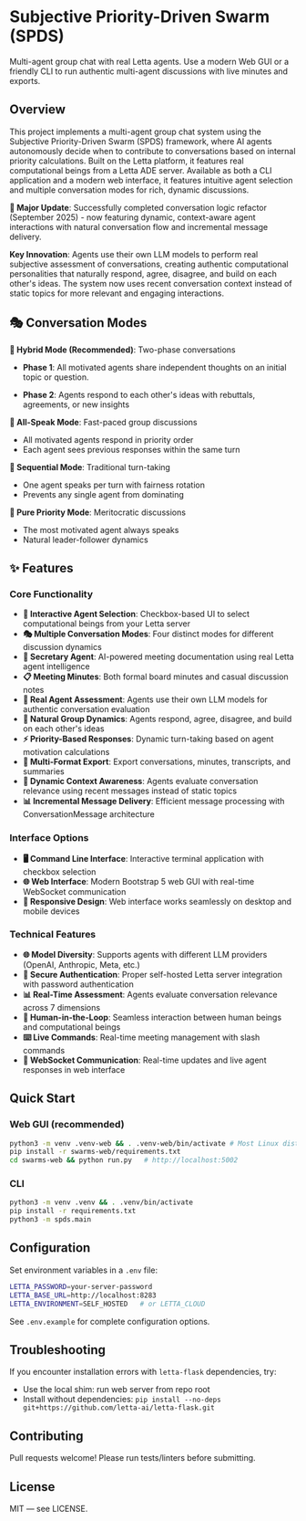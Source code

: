 # Subjective Priority-Driven Swarm (SPDS)

Multi-agent group chat with real Letta agents. Use a modern Web GUI or a friendly CLI to run authentic multi-agent discussions with live minutes and exports.

## Overview

This project implements a multi-agent group chat system using the Subjective Priority-Driven Swarm (SPDS) framework, where AI agents autonomously decide when to contribute to conversations based on internal priority calculations. Built on the Letta platform, it features real computational beings from a Letta ADE server. Available as both a CLI application and a modern web interface, it features intuitive agent selection and multiple conversation modes for rich, dynamic discussions.

**🎉 Major Update**: Successfully completed conversation logic refactor (September 2025) - now featuring dynamic, context-aware agent interactions with natural conversation flow and incremental message delivery.

**Key Innovation**: Agents use their own LLM models to perform real subjective assessment of conversations, creating authentic computational personalities that naturally respond, agree, disagree, and build on each other's ideas. The system now uses recent conversation context instead of static topics for more relevant and engaging interactions.

## 🎭 Conversation Modes

**🔄 Hybrid Mode (Recommended)**: Two-phase conversations
- **Phase 1**: All motivated agents share independent thoughts on an initial topic or question.

- **Phase 2**: Agents respond to each other's ideas with rebuttals, agreements, or new insights

**👥 All-Speak Mode**: Fast-paced group discussions
- All motivated agents respond in priority order
- Each agent sees previous responses within the same turn

**🔀 Sequential Mode**: Traditional turn-taking
- One agent speaks per turn with fairness rotation
- Prevents any single agent from dominating

**🎯 Pure Priority Mode**: Meritocratic discussions
- The most motivated agent always speaks
- Natural leader-follower dynamics

## ✨ Features

### Core Functionality
- **🤖 Interactive Agent Selection**: Checkbox-based UI to select computational beings from your Letta server
- **🎭 Multiple Conversation Modes**: Four distinct modes for different discussion dynamics
- **📝 Secretary Agent**: AI-powered meeting documentation using real Letta agent intelligence
- **📋 Meeting Minutes**: Both formal board minutes and casual discussion notes
- **🧠 Real Agent Assessment**: Agents use their own LLM models for authentic conversation evaluation
- **🔄 Natural Group Dynamics**: Agents respond, agree, disagree, and build on each other's ideas
- **⚡ Priority-Based Responses**: Dynamic turn-taking based on agent motivation calculations
- **💾 Multi-Format Export**: Export conversations, minutes, transcripts, and summaries
- **🚀 Dynamic Context Awareness**: Agents evaluate conversation relevance using recent messages instead of static topics
- **📊 Incremental Message Delivery**: Efficient message processing with ConversationMessage architecture

### Interface Options
- **🖥️ Command Line Interface**: Interactive terminal application with checkbox selection
- **🌐 Web Interface**: Modern Bootstrap 5 web GUI with real-time WebSocket communication
- **📱 Responsive Design**: Web interface works seamlessly on desktop and mobile devices

### Technical Features
- **🌐 Model Diversity**: Supports agents with different LLM providers (OpenAI, Anthropic, Meta, etc.)
- **🔐 Secure Authentication**: Proper self-hosted Letta server integration with password authentication
- **📊 Real-Time Assessment**: Agents evaluate conversation relevance across 7 dimensions
- **💬 Human-in-the-Loop**: Seamless interaction between human beings and computational beings
- **⌨️ Live Commands**: Real-time meeting management with slash commands
- **🚀 WebSocket Communication**: Real-time updates and live agent responses in web interface

## Quick Start

### Web GUI (recommended)
```bash
python3 -m venv .venv-web && . .venv-web/bin/activate # Most Linux distros use `python3`, other OSs may use `python`
pip install -r swarms-web/requirements.txt
cd swarms-web && python run.py   # http://localhost:5002
```

### CLI
```bash
python3 -m venv .venv && . .venv/bin/activate
pip install -r requirements.txt
python3 -m spds.main
```

## Configuration

Set environment variables in a `.env` file:
```bash
LETTA_PASSWORD=your-server-password
LETTA_BASE_URL=http://localhost:8283
LETTA_ENVIRONMENT=SELF_HOSTED   # or LETTA_CLOUD
```

See `.env.example` for complete configuration options.

## Troubleshooting

If you encounter installation errors with `letta-flask` dependencies, try:
- Use the local shim: run web server from repo root
- Install without dependencies: `pip install --no-deps git+https://github.com/letta-ai/letta-flask.git`

## Contributing
Pull requests welcome! Please run tests/linters before submitting.

## License
MIT — see LICENSE.
